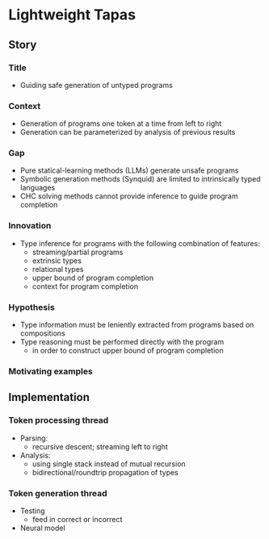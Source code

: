 # Lightweight Tapas

## Story

### Title
- Guiding safe generation of untyped programs   

### Context
- Generation of programs one token at a time from left to right
- Generation can be parameterized by analysis of previous results 

### Gap
- Pure statical-learning methods (LLMs) generate unsafe programs
- Symbolic generation methods (Synquid) are limited to intrinsically typed languages 
- CHC solving methods cannot provide inference to guide program completion 

### Innovation 
- Type inference for programs with the following combination of features: 
    - streaming/partial programs 
    - extrinsic types 
    - relational types
    - upper bound of program completion 
    - context for program completion 

### Hypothesis
- Type information must be leniently extracted from programs based on compositions
- Type reasoning must be performed directly with the program 
    - in order to construct upper bound of program completion 

### Motivating examples

## Implementation 

### Token processing thread
- Parsing:
    - recursive descent; streaming left to right
- Analysis:
    - using single stack instead of mutual recursion
    - bidirectional/roundtrip propagation of types

### Token generation thread
- Testing 
    - feed in correct or incorrect 
- Neural model 


